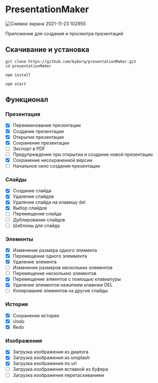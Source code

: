 # PresentationMaker

![Снимок экрана 2021-11-23 102955](https://user-images.githubusercontent.com/52314985/142985297-6db86cb9-aedb-47ae-97d0-0efdd0fa4d72.png)

Приложение для создания и просмотра презентаций

## Скачивание и установка 

```
git clone https://github.com/kyborq/presentationMaker.git
cd presentationMaker

npm install

npm start
```
## Функционал

### Презентация

- [x] Переименование презентации
- [x] Создание презентации
- [x] Открытие презентации
- [x] Сохранение презентации
- [ ] Экспорт в PDF
- [ ] Предупреждение при открытии и создание новой презентации
- [x] Сохранение несохраненной версии
- [ ] Начальное окно создания презентации

### Слайды

- [x] Создание слайда
- [x] Удаление слайдов
- [x] Удаление слайда на клавишу del
- [x] Выбор слайдов
- [ ] Перемещение слайда
- [ ] Дублирование слайдов
- [ ] Шаблоны для слайда

### Элементы
- [x] Изменение размера одного элемента
- [x] Перемещение одного элеммента
- [x] Удаление элемента
- [ ] Изменение размеров нескольких элементов
- [ ] Перемещение нескольких элементов
- [x] Перемещение элментов с помощью клавиатуры
- [x] Удаление элементов нажатием клавижи DEL
- [ ] Копирование элементов на другие слайды

### История
- [x] Сохранение истории
- [x] Undo
- [x] Redo

### Изображения
- [x] Загрузка изображения из диалога
- [x] Загрузка изображения из unsplash
- [x] Загрузка изображения по url
- [ ] Загрузка изображения вставкой из буфера
- [ ] Загрузка изображения перетаскиванием
